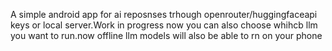 A simple android app for ai reposnses trhough openrouter/huggingfaceapi keys or local server.Work in progress now you can also choose whihcb llm you want to run.now offline llm models will also be able to rn on your phone
